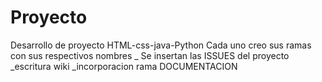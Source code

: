 # Proyecto
Desarrollo de proyecto HTML-css-java-Python
Cada uno creo sus ramas con sus respectivos nombres
_ Se insertan las ISSUES del proyecto
_escritura wiki
_incorporacion rama DOCUMENTACION
